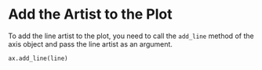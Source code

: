 # Add the Artist to the Plot

To add the line artist to the plot, you need to call the `add_line` method of the axis object and pass the line artist as an argument.

```python
ax.add_line(line)
```
